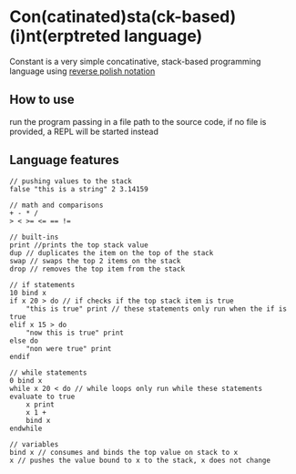 # Con(catinated)sta(ck-based)(i)nt(erptreted language)
Constant is a very simple concatinative, stack-based programming language using [reverse polish notation](https://en.wikipedia.org/wiki/Reverse_Polish_notation)

## How to use
run the program passing in a file path to the source code, if no file is provided, a REPL will be started instead

## Language features

```
// pushing values to the stack
false "this is a string" 2 3.14159

// math and comparisons
+ - * /
> < >= <= == !=

// built-ins
print //prints the top stack value
dup // duplicates the item on the top of the stack
swap // swaps the top 2 items on the stack
drop // removes the top item from the stack

// if statements
10 bind x
if x 20 > do // if checks if the top stack item is true
    "this is true" print // these statements only run when the if is true
elif x 15 > do
    "now this is true" print
else do
    "non were true" print
endif

// while statements
0 bind x
while x 20 < do // while loops only run while these statements evaluate to true
    x print
    x 1 +
    bind x
endwhile

// variables
bind x // consumes and binds the top value on stack to x
x // pushes the value bound to x to the stack, x does not change
```
